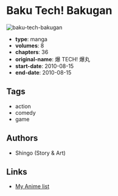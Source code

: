 # Baku Tech! Bakugan

![baku-tech-bakugan](https://cdn.myanimelist.net/images/manga/3/207463.jpg)

-   **type**: manga
-   **volumes**: 8
-   **chapters**: 36
-   **original-name**: 爆 TECH! 爆丸
-   **start-date**: 2010-08-15
-   **end-date**: 2010-08-15

## Tags

-   action
-   comedy
-   game

## Authors

-   Shingo (Story & Art)

## Links

-   [My Anime list](https://myanimelist.net/manga/113167/Baku_Tech_Bakugan)

